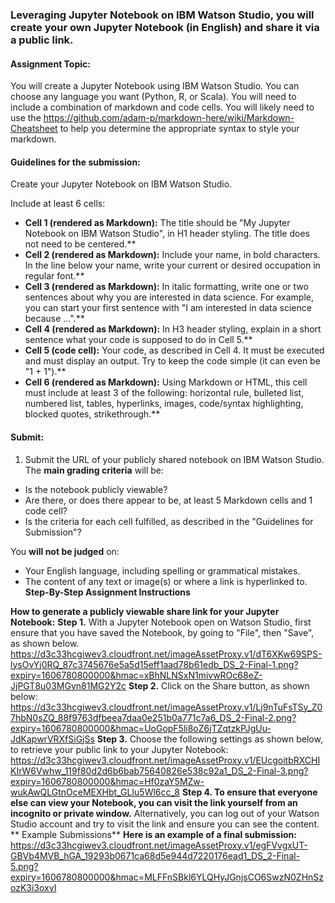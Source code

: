 ### Leveraging Jupyter Notebook on IBM Watson Studio, you will create your own Jupyter Notebook (in English) and share it via a public link.
#### Assignment Topic:
You will create a Jupyter Notebook using IBM Watson Studio. You can choose any language you want (Python, R, or Scala). You will need to include a combination of markdown and code cells. You will likely need to use the https://github.com/adam-p/markdown-here/wiki/Markdown-Cheatsheet to help you determine the appropriate syntax to style your markdown.
#### Guidelines for the submission:
Create your Jupyter Notebook on IBM Watson Studio.

Include at least 6 cells:

* **Cell 1 (rendered as Markdown):** The title should be "My Jupyter Notebook on IBM Watson Studio", in H1 header styling. The title does not need to be centered.**
* **Cell 2 (rendered as Markdown):** Include your name, in bold characters. In the line below your name, write your current or desired occupation in regular font.**
* **Cell 3 (rendered as Markdown):** In italic formatting, write one or two sentences about why you are interested in data science. For example, you can start your first sentence with "I am interested in data science because ...".**
* **Cell 4 (rendered as Markdown):** In H3 header styling, explain in a short sentence what your code is supposed to do in Cell 5.**
* **Cell 5 (code cell):** Your code, as described in Cell 4. It must be executed and must display an output. Try to keep the code simple (it can even be "1 + 1").**
* **Cell 6 (rendered as Markdown):** Using Markdown or HTML, this cell must include at least 3 of the following: horizontal rule, bulleted list, numbered list, tables, hyperlinks, images, code/syntax highlighting, blocked quotes, strikethrough.**
#### Submit:
1. Submit the URL of your publicly shared notebook on IBM Watson Studio.
The **main grading criteria** will be:

* Is the notebook publicly viewable?
* Are there, or does there appear to be, at least 5 Markdown cells and 1 code cell?
* Is the criteria for each cell fulfilled, as described in the "Guidelines for Submission"?

You **will not be judged** on:

* Your English language, including spelling or grammatical mistakes.
* The content of any text or image(s) or where a link is hyperlinked to.
**Step-By-Step Assignment Instructions**

**How to generate a publicly viewable share link for your Jupyter Notebook:** 
**Step 1.** With a Jupyter Notebook open on Watson Studio, first ensure that you have saved the Notebook, by going to "File", then "Save", as shown below.
https://d3c33hcgiwev3.cloudfront.net/imageAssetProxy.v1/dT6XKw69SPS-lysOvYj0RQ_87c3745676e5a5d15eff1aad78b61edb_DS_2-Final-1.png?expiry=1606780800000&hmac=xBhNLNSxN1mivwROc68eZ-JjPGT8u03MGyn81MG2Y2c
**Step 2.**  Click on the Share button, as shown below:
https://d3c33hcgiwev3.cloudfront.net/imageAssetProxy.v1/Lj9nTuFsTSy_Z07hbN0sZQ_88f9763dfbeea7daa0e251b0a771c7a6_DS_2-Final-2.png?expiry=1606780800000&hmac=UoGopF5li8oZ6jTZqtzkPJgUu-JdKapwrVRXfSiGjSs
**Step 3.** Choose the following settings as shown below, to retrieve your public link to your Jupyter Notebook:
https://d3c33hcgiwev3.cloudfront.net/imageAssetProxy.v1/EUcgoitbRXCHIKIrW6Vwhw_119f80d2d6b6bab75640826e538c92a1_DS_2-Final-3.png?expiry=1606780800000&hmac=Hf0zaY5MZw-wukAwQLGtnOceMEXHbt_GLIu5Wl6cc_8
**Step 4. To ensure that everyone else can view your Notebook, you can visit the link yourself from an incognito or private window.** Alternatively, you can log out of your Watson Studio account and try to visit the link and ensure you can see the content.
** Example Submissions**
**Here is an example of a final submission:**
https://d3c33hcgiwev3.cloudfront.net/imageAssetProxy.v1/egFVvgxUT-GBVb4MVB_hGA_19293b0671ca68d5e944d7220176ead1_DS_2-Final-5.png?expiry=1606780800000&hmac=MLFFnSBkl6YLQHyJGnjsCO6SwzN0ZHnSzozK3i3oxvI
